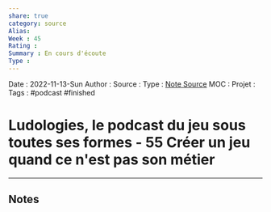 ```yaml
---
share: true 
category: source
Alias:
Week : 45
Rating : 
Summary : En cours d'écoute
Type : 
---
```

Date : 2022-11-13-Sun
Author :
Source : 
Type : [Note Source](Note%20Source)
MOC :
Projet : 
Tags : #podcast #finished 

# Ludologies, le podcast du jeu sous toutes ses formes - 55 Créer un jeu quand ce n'est pas son métier


***

## Notes

